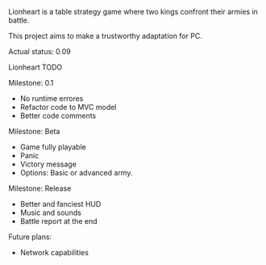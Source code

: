 Lionheart is a table strategy game where two kings confront their armies in battle.

This project aims to make a trustworthy adaptation for PC.

Actual status: 0.09

Lionheart TODO

Milestone: 0.1
  * No runtime errores
  * Refactor code to MVC model
  * Better code comments

Milestone: Beta
  * Game fully playable
  * Panic
  * Victory message
  * Options: Basic or advanced army.

Milestone: Release
  * Better and fanciest HUD
  * Music and sounds
  * Battle report at the end

Future plans:
  * Network capabilities

